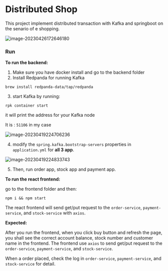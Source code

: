# Distributed Shop

This project implement distributed transaction with Kafka and springboot on the senario of e shopping.  

![image-20230426172646180](/Users/huang/project/Kafka-Distributed-Shop/assets/image-20230426172646180.png)

### Run

**To run the backend:**

1. Make sure you have docker install and go to the backend folder
2. Install Redpanda for running Kafka

```
brew install redpanda-data/tap/redpanda
```

3. start Kafka by running:

```
rpk container start
```

it will print the address for your Kafka node

It is : ```51106``` in my case

![image-20230419224706236](/Users/huang/project/Kafka-Distributed-Shop/assets/image-20230419224706236.png)

4. modify the `spring.kafka.bootstrap-servers` properties in `application.yml` for **all 3 app**.

![image-20230419224833743](/Users/huang/project/Kafka-Distributed-Shop/assets/image-20230419224833743.png)

5. Then, run order app, stock app and payment app. 

**To run the react frontend:**

go to the frontend folder and then:

```
npm i && npm start
```

The react frontend will send get/put request to the  `order-service`,  `payment-service`, and `stock-service` with `axios`.

**Expected:**

After you run the frontend, when you click buy button and refresh the page, you shall see the correct account balance, stock number and customer name in the frontend. The frontend use `axios` to send get/put request to the  `order-service`,  `payment-service`, and `stock-service`.

When a order placed, check the log in `order-service`,  `payment-service`, and `stock-service` for detail.
